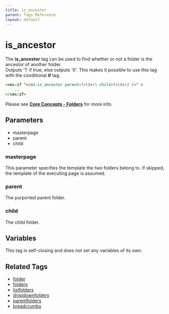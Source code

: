 ```yaml
---
title: is_ancestor
parent: Tags Reference
layout: default
---
```


# is_ancestor

The **is\_ancestor** tag can be used to find whether or not a folder is the ancestor of another folder.<br/>
Outputs '1' if true, else outputs '0'. This makes it possible to use this tag with the conditional **if** tag.

```html
<cms:if "<cms:is_ancestor parent=folder1 child=folder2 />" >
    ..
</cms:if>
```

Please see [**Core Concepts - Folders**](../../concepts/using-folders.html#parents-and-children) for more info.

## Parameters

*   masterpage
*   parent
*   child

### masterpage

This parameter specifies the template the two folders belong to. If skipped, the template of the executing page is assumed.

### parent

The purported parent folder.

### child

The child folder.

## Variables

This tag is self-closing and does not set any variables of its own.

## Related Tags

*   [folder](../folder.html)
*   [folders](../folders.html)
*   [listfolders](../listfolders.html)
*   [dropdownfolders](../dropdownfolders.html)
*   [parentfolders](../parentfolders.html)
*   [breadcrumbs](../breadcrumbs.html)
